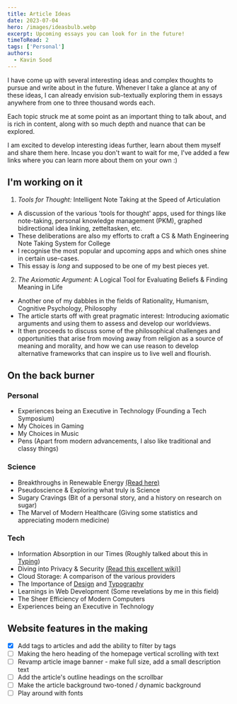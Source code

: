 ```yaml
---
title: Article Ideas
date: 2023-07-04
hero: /images/ideasbulb.webp
excerpt: Upcoming essays you can look for in the future!
timeToRead: 2
tags: ['Personal']
authors:
  - Kavin Sood
---
```


I have come up with several interesting ideas and complex thoughts to pursue and write about in the future. Whenever I take a glance at any of these ideas, I can already envision sub-textually exploring them in essays anywhere from one to three thousand words each.

Each topic struck me at some point as an important thing to talk about, and is rich in content, along with so much depth and nuance that can be explored.

I am excited to develop interesting ideas further, learn about them myself and share them here. Incase you don't want to wait for me, I've added a few links where you can learn more about them on your own :)

## I'm working on it
1. *Tools for Thought:* Intelligent Note Taking at the Speed of Articulation
- A discussion of the various 'tools for thought' apps, used for things like note-taking, personal knowledge management (PKM), graphed bidirectional idea linking, zetteltasken, etc.
- These deliberations are also my efforts to craft a CS & Math Engineering Note Taking System for College
- I recognise the most popular and upcoming apps and which ones shine in certain use-cases.
- This essay is *long* and supposed to be one of my best pieces yet.

2. *The Axiomatic Argument:* A Logical Tool for Evaluating Beliefs & Finding Meaning in Life
* Another one of my dabbles in the fields of Rationality, Humanism, Cognitive Psychology, Philosophy 
* The article starts off with great pragmatic interest: Introducing axiomatic arguments and using them to assess and develop our worldviews.
* It then proceeds to discuss some of the philosophical challenges and opportunities that arise from moving away from religion as a source of meaning and morality, and how we can use reason to develop alternative frameworks that can inspire us to live well and flourish.

## On the back burner
### Personal
* Experiences being an Executive in Technology (Founding a Tech Symposium)
* My Choices in Gaming
* My Choices in Music
* Pens (Apart from modern advancements, I also like traditional and classy things)
### Science
* Breakthroughs in Renewable Energy [(Read here)](https://www.technologyreview.com/topic/climate-change/clean-energy/)
* Pseudoscience & Exploring what truly is Science
* Sugary Cravings (Bit of a personal story, and a history on research on sugar)
* The Marvel of Modern Healthcare (Giving some statistics and appreciating modern medicine)
### Tech
* Information Absorption in our Times (Roughly talked about this in [Typing](https://kavinsood.com/post/typing))
* Diving into Privacy & Security [(Read this excellent wiki)](https://www.privacyguides.org/en)]
* Cloud Storage: A comparison of the various providers
* The Importance of [Design](https://medium.com/macoclock/what-makes-apple-design-so-good-d430ef97c6d2) and [Typography](https://www.youtube.com/watch?v=WVfRxFwVHQc&list=LL&index=2&pp=gAQBiAQB)
* Learnings in Web Development (Some revelations by me in this field)
* The Sheer Efficiency of Modern Computers
* Experiences being an Executive in Technology

## Website features in the making
- [x] Add tags to articles and add the ability to filter by tags
- [ ] Making the hero heading of the homepage vertical scrolling with text
- [ ] Revamp article image banner - make full size, add a small description text
- [ ] Add the article's outline headings on the scrollbar
- [ ] Make the article background two-toned / dynamic background
- [ ] Play around with fonts